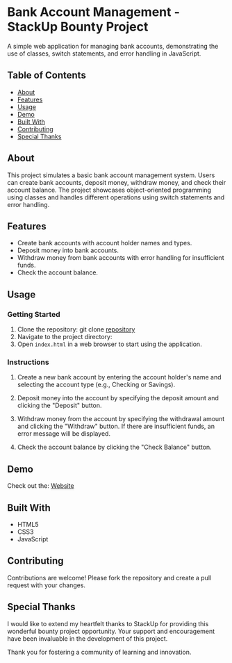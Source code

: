 # Bank Account Management - StackUp Bounty Project

A simple web application for managing bank accounts, demonstrating the use of classes, switch statements, and error handling in JavaScript.

## Table of Contents

- [About](#about)
- [Features](#features)
- [Usage](#usage)
- [Demo](#demo)
- [Built With](#built-with)
- [Contributing](#contributing)
- [Special Thanks](#special-thanks)

## About

This project simulates a basic bank account management system. Users can create bank accounts, deposit money, withdraw money, and check their account balance. The project showcases object-oriented programming using classes and handles different operations using switch statements and error handling.

## Features

- Create bank accounts with account holder names and types.
- Deposit money into bank accounts.
- Withdraw money from bank accounts with error handling for insufficient funds.
- Check the account balance.

## Usage

### Getting Started

1. Clone the repository:
git clone [repository](https://utku-guclu.github.io/StackUp)
2. Navigate to the project directory: 
3. Open `index.html` in a web browser to start using the application.

### Instructions

1. Create a new bank account by entering the account holder's name and selecting the account type (e.g., Checking or Savings).

2. Deposit money into the account by specifying the deposit amount and clicking the "Deposit" button.

3. Withdraw money from the account by specifying the withdrawal amount and clicking the "Withdraw" button. If there are insufficient funds, an error message will be displayed.

4. Check the account balance by clicking the "Check Balance" button.

## Demo

Check out the: [Website](https://sokrates-bank-account-app.web.app/)

## Built With

- HTML5
- CSS3
- JavaScript

## Contributing

Contributions are welcome! Please fork the repository and create a pull request with your changes.

## Special Thanks

I would like to extend my heartfelt thanks to StackUp for providing this wonderful bounty project opportunity. Your support and encouragement have been invaluable in the development of this project. 

Thank you for fostering a community of learning and innovation.


